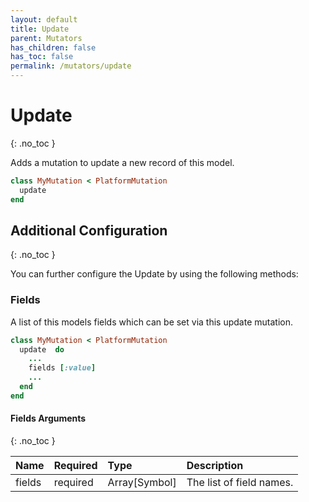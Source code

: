 ```yaml
---
layout: default
title: Update
parent: Mutators
has_children: false
has_toc: false
permalink: /mutators/update
---
```


# Update
{: .no_toc }

Adds a mutation to update a new record of this model.

```ruby
class MyMutation < PlatformMutation
  update 
end
```

## Additional Configuration
{: .no_toc }

You can further configure the Update by using the following methods:

### Fields

A list of this models fields which can be set via this update mutation.

```ruby
class MyMutation < PlatformMutation
  update  do
    ...
    fields [:value]
    ...
  end
end
```

#### Fields Arguments
{: .no_toc }

| Name | Required | Type | Description |
|:---|:---|:---|:---|
| fields | required | Array[Symbol] | The list of field names. |